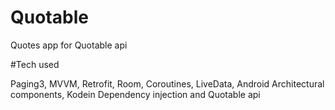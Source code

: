 # Quotable
Quotes app for Quotable api

#Tech used 

Paging3, MVVM, Retrofit, Room, Coroutines, LiveData, Android Architectural components, Kodein Dependency injection and Quotable api
